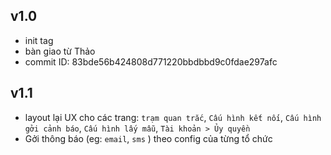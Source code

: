 ## v1.0
  - init tag
  - bàn giao từ Thảo
  - commit ID: 83bde56b424808d771220bbdbbd9c0fdae297afc

## v1.1
  - layout lại UX cho các trang: `trạm quan trắc`, `Cấu hình kết nối`, `Cấu hình gởi cảnh báo`, `Cấu hình lấy mẫu`, `Tài khoản > Ủy quyền`
  - Gởi thông báo (eg: `email`, `sms` ) theo config của từng tổ chức